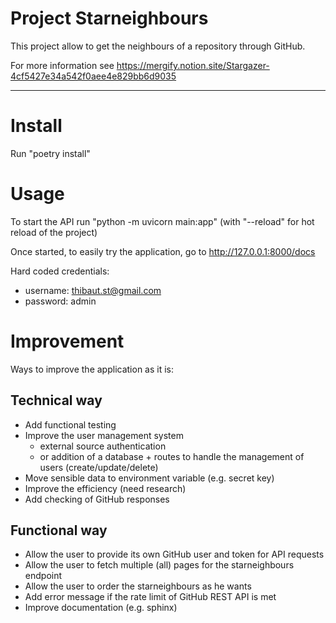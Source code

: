 # Project Starneighbours

This project allow to get the neighbours of a repository through GitHub.

For more information see https://mergify.notion.site/Stargazer-4cf5427e34a542f0aee4e829bb6d9035

----

# Install

Run "poetry install"

# Usage

To start the API run "python -m uvicorn main:app"
(with "--reload" for hot reload of the project)

Once started, to easily try the application, go to http://127.0.0.1:8000/docs

Hard coded credentials: 
 
  - username: thibaut.st@gmail.com
  - password: admin

# Improvement

Ways to improve the application as it is:

## Technical way

- Add functional testing
- Improve the user management system
    - external source authentication
    - or addition of a database + routes to handle the management of users (create/update/delete)
- Move sensible data to environment variable (e.g. secret key)
- Improve the efficiency (need research)
- Add checking of GitHub responses

## Functional way

- Allow the user to provide its own GitHub user and token for API requests
- Allow the user to fetch multiple (all) pages for the starneighbours endpoint
- Allow the user to order the starneighbours as he wants
- Add error message if the rate limit of GitHub REST API is met
- Improve documentation (e.g. sphinx)